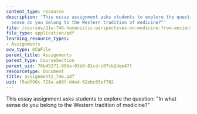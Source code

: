 ```yaml
---
content_type: resource
description: 'This essay assignment asks students to explore the question: "In what
  sense do you belong to the Western tradition of medicine?"'
file: /courses/21w-746-humanistic-perspectives-on-medicine-from-ancient-greece-to-modern-america-spring-2005/f5adf90c728aa60fd4ed62ebc03ef782_assignment2_746.pdf
file_type: application/pdf
learning_resource_types:
- Assignments
ocw_type: OCWFile
parent_title: Assignments
parent_type: CourseSection
parent_uid: 76b45271-996a-03b8-81cd-c07cb2dee47f
resourcetype: Document
title: assignment2_746.pdf
uid: f5adf90c-728a-a60f-d4ed-62ebc03ef782
---
```

This essay assignment asks students to explore the question: "In what sense do you belong to the Western tradition of medicine?"

